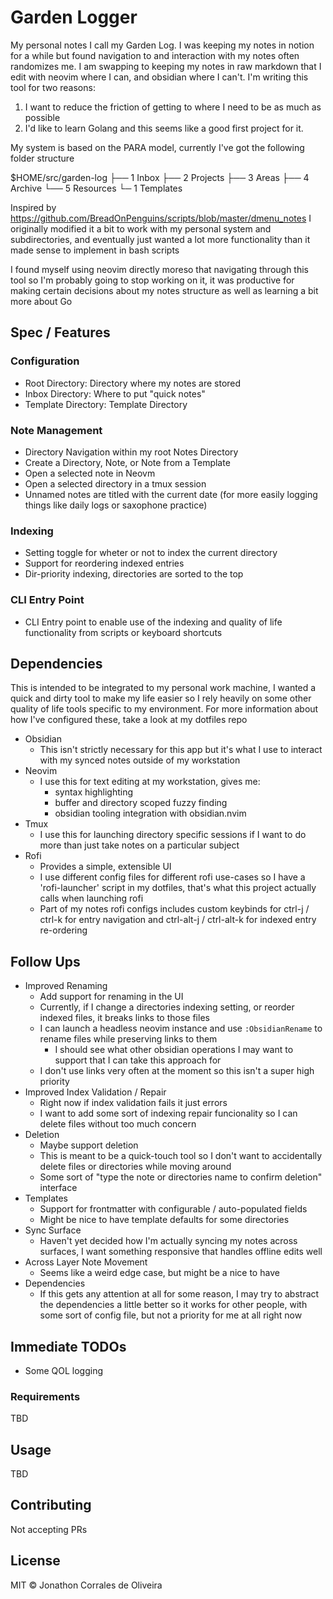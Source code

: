 # Garden Logger

My personal notes I call my Garden Log. I was keeping my notes in notion for a while but found navigation to and interaction with my notes often randomizes me. I am swapping to keeping my notes in raw markdown that I edit with neovim where I can, and obsidian where I can't. I'm writing this tool for two reasons:

1. I want to reduce the friction of getting to where I need to be as much as possible
2. I'd like to learn Golang and this seems like a good first project for it.

My system is based on the PARA model, currently I've got the following folder structure

$HOME/src/garden-log
├── 1 Inbox
├── 2 Projects
├── 3 Areas
├── 4 Archive
└── 5 Resources
└─ 1 Templates

Inspired by https://github.com/BreadOnPenguins/scripts/blob/master/dmenu_notes
I originally modified it a bit to work with my personal system and subdirectories, and eventually just wanted a lot more functionality than it made sense to implement in bash scripts

I found myself using neovim directly moreso that navigating through this tool so I'm probably going to stop working on it, it was productive for making certain decisions about my notes structure as well as learning a bit more about Go

## Spec / Features

### Configuration

- Root Directory: Directory where my notes are stored
- Inbox Directory: Where to put "quick notes"
- Template Directory: Template Directory

### Note Management

- Directory Navigation within my root Notes Directory
- Create a Directory, Note, or Note from a Template
- Open a selected note in Neovm
- Open a selected directory in a tmux session
- Unnamed notes are titled with the current date (for more easily logging things like daily logs or saxophone practice)

### Indexing

- Setting toggle for wheter or not to index the current directory
- Support for reordering indexed entries
- Dir-priority indexing, directories are sorted to the top

### CLI Entry Point

- CLI Entry point to enable use of the indexing and quality of life functionality from scripts or keyboard shortcuts

## Dependencies

This is intended to be integrated to my personal work machine, I wanted a quick and dirty tool to make my life easier so I rely heavily on some other quality of life tools specific to my environment. For more information about how I've configured these, take a look at my dotfiles repo

- Obsidian
  - This isn't strictly necessary for this app but it's what I use to interact with my synced notes outside of my workstation
- Neovim
  - I use this for text editing at my workstation, gives me:
    - syntax highlighting
    - buffer and directory scoped fuzzy finding
    - obsidian tooling integration with obsidian.nvim
- Tmux
  - I use this for launching directory specific sessions if I want to do more than just take notes on a particular subject
- Rofi
  - Provides a simple, extensible UI
  - I use different config files for different rofi use-cases so I have a 'rofi-launcher' script in my dotfiles, that's what this project actually calls when launching rofi
  - Part of my notes rofi configs includes custom keybinds for ctrl-j / ctrl-k for entry navigation and ctrl-alt-j / ctrl-alt-k for indexed entry re-ordering

## Follow Ups

- Improved Renaming
  - Add support for renaming in the UI
  - Currently, if I change a directories indexing setting, or reorder indexed files, it breaks links to those files
  - I can launch a headless neovim instance and use `:ObsidianRename` to rename files while preserving links to them
    - I should see what other obsidian operations I may want to support that I can take this approach for
  - I don't use links very often at the moment so this isn't a super high priority
- Improved Index Validation / Repair
  - Right now if index validation fails it just errors
  - I want to add some sort of indexing repair funcionality so I can delete files without too much concern
- Deletion
  - Maybe support deletion
  - This is meant to be a quick-touch tool so I don't want to accidentally delete files or directories while moving around
  - Some sort of "type the note or directories name to confirm deletion" interface
- Templates
  - Support for frontmatter with configurable / auto-populated fields
  - Might be nice to have template defaults for some directories
- Sync Surface
  - Haven't yet decided how I'm actually syncing my notes across surfaces, I want something responsive that handles offline edits well
- Across Layer Note Movement
  - Seems like a weird edge case, but might be a nice to have
- Dependencies
  - If this gets any attention at all for some reason, I may try to abstract the dependencies a little better so it works for other people, with some sort of config file, but not a priority for me at all right now

## Immediate TODOs

- Some QOL logging

### Requirements

TBD

## Usage

TBD

## Contributing

Not accepting PRs

## License

MIT © Jonathon Corrales de Oliveira
